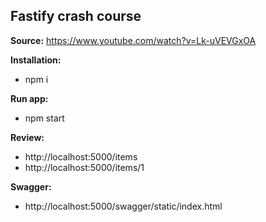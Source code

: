 ## **Fastify crash course**
**Source:** https://www.youtube.com/watch?v=Lk-uVEVGxOA

**Installation:** 
- npm i

**Run app:**
- npm start

**Review:**
- http://localhost:5000/items
- http://localhost:5000/items/1

**Swagger:**
- http://localhost:5000/swagger/static/index.html